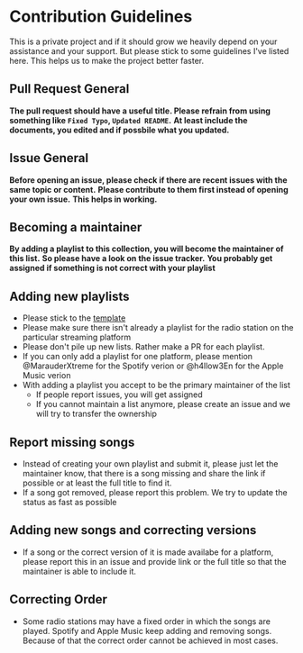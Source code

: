 # Contribution Guidelines

This is a private project and if it should grow we heavily depend on your assistance and your support.
But please stick to some guidelines I've listed here.
This helps us to make the project better faster.

## Pull Request General

**The pull request should have a useful title. Please refrain from using something like `Fixed Typo`, `Updated README`.**
**At least include the documents, you edited and if possbile what you updated.**

## Issue General

**Before opening an issue, please check if there are recent issues with the same topic or content.**
**Please contribute to them first instead of opening your own issue.**
**This helps in working.**

## Becoming a maintainer

**By adding a playlist to this collection, you will become the maintainer of this list.**
**So please have a look on the issue tracker.**
**You probably get assigned if something is not correct with your playlist**

## Adding new playlists

* Please stick to the [template](template/template.md)
* Please make sure there isn't already a playlist for the radio station on the particular streaming platform
* Please don't pile up new lists. Rather make a PR for each playlist.
* If you can only add a playlist for one platform, please mention @MarauderXtreme for the Spotify verion or @h4llow3En for the Apple Music verion
* With adding a playlist you accept to be the primary maintainer of the list
  * If people report issues, you will get assigned
  * If you cannot maintain a list anymore, please create an issue and we will try to transfer the ownership

## Report missing songs

* Instead of creating your own playlist and submit it, please just let the maintainer know, that there is a song missing and share the link if possible or at least the full title to find it.
* If a song got removed, please report this problem. We try to update the status as fast as possible

## Adding new songs and correcting versions

* If a song or the correct version of it is made availabe for a platform, please report this in an issue and provide link or the full title so that the maintainer is able to include it.

## Correcting Order

* Some radio stations may have a fixed order in which the songs are played. Spotify and Apple Music keep adding and removing songs. Because of that the correct order cannot be achieved in most cases.
